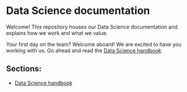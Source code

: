 # Data Science documentation

Welcome! This repository houses our Data Science documentation and explains how we work and what we value.

Your first day on the team? Welcome aboard! We are excited to have you working with us. Go ahead and read the [Data Science handbook](/.handbook).

## Sections:

* [Data Science handbook](./handbook)
